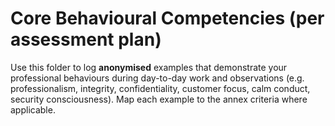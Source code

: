 # Core Behavioural Competencies (per assessment plan)

Use this folder to log **anonymised** examples that demonstrate your professional behaviours during day-to-day work
and observations (e.g. professionalism, integrity, confidentiality, customer focus, calm conduct, security consciousness).
Map each example to the annex criteria where applicable.
